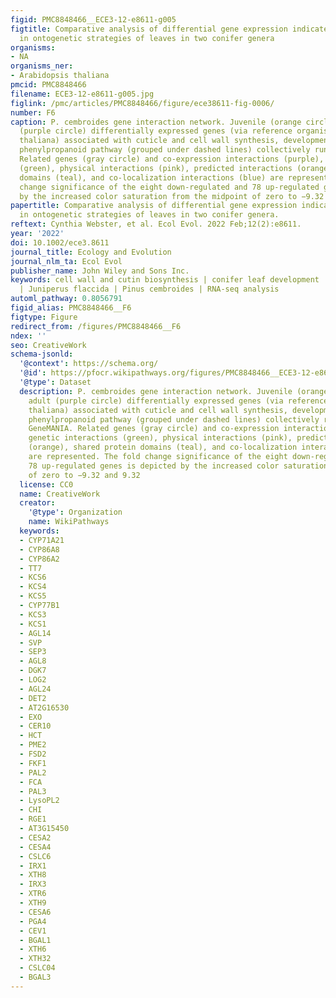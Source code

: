 ```yaml
---
figid: PMC8848466__ECE3-12-e8611-g005
figtitle: Comparative analysis of differential gene expression indicates divergence
  in ontogenetic strategies of leaves in two conifer genera
organisms:
- NA
organisms_ner:
- Arabidopsis thaliana
pmcid: PMC8848466
filename: ECE3-12-e8611-g005.jpg
figlink: /pmc/articles/PMC8848466/figure/ece38611-fig-0006/
number: F6
caption: P. cembroides gene interaction network. Juvenile (orange circle) versus adult
  (purple circle) differentially expressed genes (via reference organism Arabidopsis
  thaliana) associated with cuticle and cell wall synthesis, development, and the
  phenylpropanoid pathway (grouped under dashed lines) collectively run through GeneMANIA.
  Related genes (gray circle) and co‐expression interactions (purple), genetic interactions
  (green), physical interactions (pink), predicted interactions (orange), shared protein
  domains (teal), and co‐localization interactions (blue) are represented. The fold
  change significance of the eight down‐regulated and 78 up‐regulated genes is depicted
  by the increased color saturation from the midpoint of zero to −9.32 and 9.32
papertitle: Comparative analysis of differential gene expression indicates divergence
  in ontogenetic strategies of leaves in two conifer genera.
reftext: Cynthia Webster, et al. Ecol Evol. 2022 Feb;12(2):e8611.
year: '2022'
doi: 10.1002/ece3.8611
journal_title: Ecology and Evolution
journal_nlm_ta: Ecol Evol
publisher_name: John Wiley and Sons Inc.
keywords: cell wall and cutin biosynthesis | conifer leaf development | Heteroblasty
  | Juniperus flaccida | Pinus cembroides | RNA‐seq analysis
automl_pathway: 0.8056791
figid_alias: PMC8848466__F6
figtype: Figure
redirect_from: /figures/PMC8848466__F6
ndex: ''
seo: CreativeWork
schema-jsonld:
  '@context': https://schema.org/
  '@id': https://pfocr.wikipathways.org/figures/PMC8848466__ECE3-12-e8611-g005.html
  '@type': Dataset
  description: P. cembroides gene interaction network. Juvenile (orange circle) versus
    adult (purple circle) differentially expressed genes (via reference organism Arabidopsis
    thaliana) associated with cuticle and cell wall synthesis, development, and the
    phenylpropanoid pathway (grouped under dashed lines) collectively run through
    GeneMANIA. Related genes (gray circle) and co‐expression interactions (purple),
    genetic interactions (green), physical interactions (pink), predicted interactions
    (orange), shared protein domains (teal), and co‐localization interactions (blue)
    are represented. The fold change significance of the eight down‐regulated and
    78 up‐regulated genes is depicted by the increased color saturation from the midpoint
    of zero to −9.32 and 9.32
  license: CC0
  name: CreativeWork
  creator:
    '@type': Organization
    name: WikiPathways
  keywords:
  - CYP71A21
  - CYP86A8
  - CYP86A2
  - TT7
  - KCS6
  - KCS4
  - KCS5
  - CYP77B1
  - KCS3
  - KCS1
  - AGL14
  - SVP
  - SEP3
  - AGL8
  - DGK7
  - LOG2
  - AGL24
  - DET2
  - AT2G16530
  - EXO
  - CER10
  - HCT
  - PME2
  - FSD2
  - FKF1
  - PAL2
  - FCA
  - PAL3
  - LysoPL2
  - CHI
  - RGE1
  - AT3G15450
  - CESA2
  - CESA4
  - CSLC6
  - IRX1
  - XTH8
  - IRX3
  - XTR6
  - XTH9
  - CESA6
  - PGA4
  - CEV1
  - BGAL1
  - XTH6
  - XTH32
  - CSLC04
  - BGAL3
---
```

